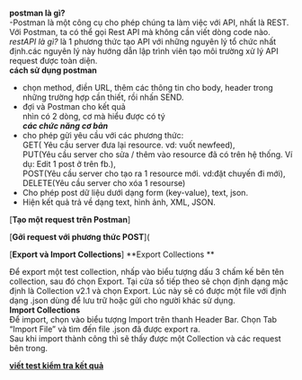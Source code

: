 __postman là gì?__  
-Postman là một công cụ cho phép chúng ta làm việc với API, nhất là REST. Với Postman, ta có thể gọi Rest API mà không cần viết dòng code nào.     
_restAPI là gì?_ là 1 phương thức tạo API với những nguyên lý tổ chức nhất định.các nguyên lý này hướng dẫn lập trình viên tạo môi trường xử lý API request được toàn diện.  
__cách sử dụng postman__
- chọn method, điền URL, thêm các thông tin cho body, header trong những trường hợp cần thiết, rồi nhấn SEND.  
- đợi và Postman cho kết quả   
nhìn có 2 dòng, cơ mà hiểu được có tý   
__*các chức năng cơ bản*__  
- cho phép gửi yêu cầu với các phương thức:   
GET( Yêu cầu server đưa lại resource. vd: vuốt newfeed),  
PUT(Yêu cầu server cho sửa / thêm vào resource đã có trên hệ thống. Ví dụ: Edit 1 post ở trên fb.),  
POST(Yêu cầu server cho tạo ra 1 resource mới. vd:đặt chuyến đi mới),  
DELETE(Yêu cầu server cho xóa 1 resourse)  
- Cho phép post dữ liệu dưới dạng form (key-value), text, json.  
- Hiện kết quả trả về dạng text, hình ảnh, XML, JSON. 

[__Tạo một request trên Postman__]    

[__Gởi request với phương thức POST__]( 

[__Export và Import Collections__]
 **Export Collections **  
 
 Để export một test collection, nhấp vào biểu tượng dấu 3 chấm kế bên tên collection, sau đó chọn Export. Tại cửa sổ tiếp theo sẽ chọn định dạng mặc định là Collection v2.1 và chọn Export. Lúc này sẽ có được một file với định dạng .json dùng để lưu trữ hoặc gửi cho người khác sử dụng.  
 **Import Collections**  
 Để import, chọn vào biểu tượng Import trên thanh Header Bar. Chọn Tab “Import File” và tìm đến file .json đã được export ra.  
 Sau khi import thành công thì sẽ thấy được một Collection và các request bên trong.
 
[__viết test kiểm tra kết quả__](https://sangbui.com/postman-07-viet-tests-kiem-tra-ket-qua/#comments)  




